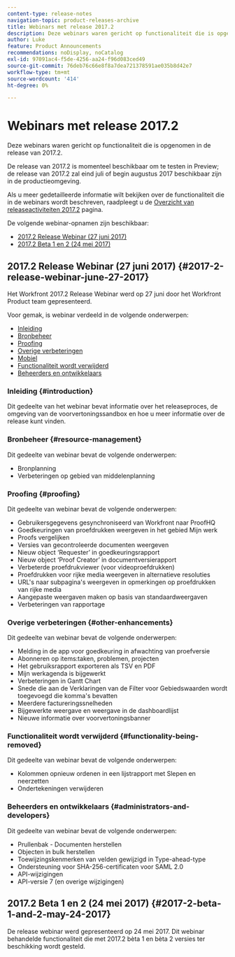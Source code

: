 ```yaml
---
content-type: release-notes
navigation-topic: product-releases-archive
title: Webinars met release 2017.2
description: Deze webinars waren gericht op functionaliteit die is opgenomen in de release van 2017.2.
author: Luke
feature: Product Announcements
recommendations: noDisplay, noCatalog
exl-id: 97091ac4-f5de-4256-aa24-f96d083ced49
source-git-commit: 76deb76c66e8f8a7dea721378591ae035b8d42e7
workflow-type: tm+mt
source-wordcount: '414'
ht-degree: 0%

---
```


# Webinars met release 2017.2

Deze webinars waren gericht op functionaliteit die is opgenomen in de release van 2017.2. 

De release van 2017.2 is momenteel beschikbaar om te testen in Preview; de release van 2017.2 zal eind juli of begin augustus 2017 beschikbaar zijn in de productieomgeving.

Als u meer gedetailleerde informatie wilt bekijken over de functionaliteit die in de webinars wordt beschreven, raadpleegt u de [Overzicht van releaseactiviteiten 2017.2](../../../../product-announcements/product-releases/quarterly-release-archive/2017.2-release-activity/2017.2-release-activity-overview.md) pagina.

De volgende webinar-opnamen zijn beschikbaar:

* [2017.2 Release Webinar (27 juni 2017)](#2017-2-release-webinar-june-27-2017)
* [2017.2 Beta 1 en 2 (24 mei 2017)](#2017-2-beta-1-and-2-may-24-2017)

## 2017.2 Release Webinar (27 juni 2017) {#2017-2-release-webinar-june-27-2017}

Het Workfront 2017.2 Release Webinar werd op 27 juni door het Workfront Product team gepresenteerd.  

Voor gemak, is webinar verdeeld in de volgende onderwerpen:

* [Inleiding](#introduction)
* [Bronbeheer](#resource-management)
* [Proofing](#proofing)
* [Overige verbeteringen](#other-enhancements)
* [Mobiel](#mobile)
* [Functionaliteit wordt verwijderd](#functionality-being-removed)
* [Beheerders en ontwikkelaars](#administrators-and-developers)

### Inleiding {#introduction}

Dit gedeelte van het webinar bevat informatie over het releaseproces, de omgeving van de voorvertoningssandbox en hoe u meer informatie over de release kunt vinden.

### Bronbeheer {#resource-management}

Dit gedeelte van webinar bevat de volgende onderwerpen:

* Bronplanning
* Verbeteringen op gebied van middelenplanning

### Proofing {#proofing}

Dit gedeelte van webinar bevat de volgende onderwerpen:

* Gebruikersgegevens gesynchroniseerd van Workfront naar ProofHQ
* Goedkeuringen van proefdrukken weergeven in het gebied Mijn werk
* Proofs vergelijken
* Versies van gecontroleerde documenten weergeven
* Nieuw object ‘Requester’ in goedkeuringsrapport
* Nieuw object ‘Proof Creator’ in documentversierapport
* Verbeterde proefdrukviewer (voor videoproefdrukken)
* Proefdrukken voor rijke media weergeven in alternatieve resoluties
* URL&#39;s naar subpagina&#39;s weergeven in opmerkingen op proefdrukken van rijke media
* Aangepaste weergaven maken op basis van standaardweergaven
* Verbeteringen van rapportage

### Overige verbeteringen {#other-enhancements}

Dit gedeelte van webinar bevat de volgende onderwerpen:

* Melding in de app voor goedkeuring in afwachting van proefversie
* Abonneren op items:taken, problemen, projecten
* Het gebruiksrapport exporteren als TSV en PDF
* Mijn werkagenda is bijgewerkt
* Verbeteringen in Gantt Chart
* Snede die aan de Verklaringen van de Filter voor Gebiedswaarden wordt toegevoegd die komma&#39;s bevatten
* Meerdere factureringssnelheden
* Bijgewerkte weergave en weergave in de dashboardlijst
* Nieuwe informatie over voorvertoningsbanner

### Functionaliteit wordt verwijderd {#functionality-being-removed}

Dit gedeelte van webinar bevat de volgende onderwerpen:

* Kolommen opnieuw ordenen in een lijstrapport met Slepen en neerzetten
* Ondertekeningen verwijderen

### Beheerders en ontwikkelaars {#administrators-and-developers}

Dit gedeelte van webinar bevat de volgende onderwerpen:

* Prullenbak - Documenten herstellen
* Objecten in bulk herstellen
* Toewijzingskenmerken van velden gewijzigd in Type-ahead-type
* Ondersteuning voor SHA-256-certificaten voor SAML 2.0
* API-wijzigingen
* API-versie 7 (en overige wijzigingen)

## 2017.2 Beta 1 en 2 (24 mei 2017) {#2017-2-beta-1-and-2-may-24-2017}

De release webinar werd gepresenteerd op 24 mei 2017. Dit webinar behandelde functionaliteit die met 2017.2 bèta 1 en bèta 2 versies ter beschikking wordt gesteld.
